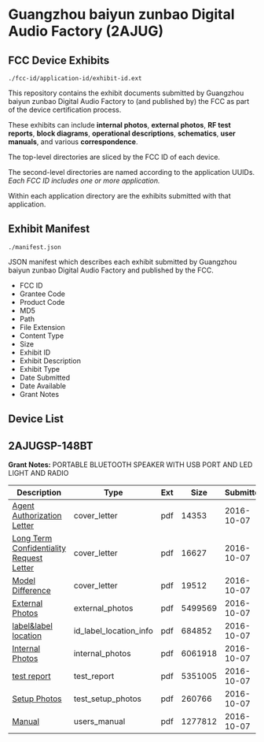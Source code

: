 # Guangzhou baiyun zunbao Digital Audio Factory (2AJUG)
## FCC Device Exhibits

```
./fcc-id/application-id/exhibit-id.ext
```

This repository contains the exhibit documents submitted by Guangzhou baiyun zunbao Digital Audio Factory to (and published by) the FCC as part of the device certification process.

These exhibits can include **internal photos**, **external photos**, **RF test reports**, **block diagrams**, **operational descriptions**, **schematics**, **user manuals**, and various **correspondence**.

The top-level directories are sliced by the FCC ID of each device.

The second-level directories are named according to the application UUIDs. *Each FCC ID includes one or more application.*

Within each application directory are the exhibits submitted with that application. 

## Exhibit Manifest

```
./manifest.json
```

JSON manifest which describes each exhibit submitted by Guangzhou baiyun zunbao Digital Audio Factory and published by the FCC.

- FCC ID
- Grantee Code
- Product Code
- MD5
- Path
- File Extension
- Content Type
- Size
- Exhibit ID
- Exhibit Description
- Exhibit Type
- Date Submitted
- Date Available
- Grant Notes

## Device List
## 2AJUGSP-148BT
**Grant Notes:** PORTABLE BLUETOOTH SPEAKER WITH USB PORT AND LED LIGHT AND RADIO

| Description | Type | Ext | Size | Submitted | Available |
| ----------- | ---- | --- | ---- | --------- | --------- |
| [Agent Authorization Letter](2AJUGSP-148BT/867c93b4dedf43bb7e8b1dc2199ce601/3157500.pdf) | cover_letter | pdf | 14353 | 2016-10-07 | 2016-10-07 |
| [Long Term Confidentiality Request Letter](2AJUGSP-148BT/867c93b4dedf43bb7e8b1dc2199ce601/3157507.pdf) | cover_letter | pdf | 16627 | 2016-10-07 | 2016-10-07 |
| [Model Difference](2AJUGSP-148BT/867c93b4dedf43bb7e8b1dc2199ce601/3157509.pdf) | cover_letter | pdf | 19512 | 2016-10-07 | 2016-10-07 |
| [External Photos](2AJUGSP-148BT/867c93b4dedf43bb7e8b1dc2199ce601/3157504.pdf) | external_photos | pdf | 5499569 | 2016-10-07 | 2016-10-07 |
| [label&label location](2AJUGSP-148BT/867c93b4dedf43bb7e8b1dc2199ce601/3157506.pdf) | id_label_location_info | pdf | 684852 | 2016-10-07 | 2016-10-07 |
| [Internal Photos](2AJUGSP-148BT/867c93b4dedf43bb7e8b1dc2199ce601/3157505.pdf) | internal_photos | pdf | 6061918 | 2016-10-07 | 2016-10-07 |
| [test report](2AJUGSP-148BT/867c93b4dedf43bb7e8b1dc2199ce601/3157501.pdf) | test_report | pdf | 5351005 | 2016-10-07 | 2016-10-07 |
| [Setup Photos](2AJUGSP-148BT/867c93b4dedf43bb7e8b1dc2199ce601/3157512.pdf) | test_setup_photos | pdf | 260766 | 2016-10-07 | 2016-10-07 |
| [Manual](2AJUGSP-148BT/867c93b4dedf43bb7e8b1dc2199ce601/3157508.pdf) | users_manual | pdf | 1277812 | 2016-10-07 | 2016-10-07 |
